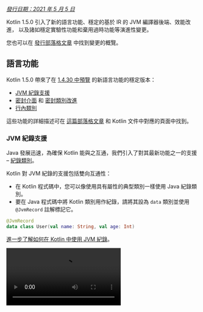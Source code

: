[//]: # (title: Kotlin 1.5.0 有哪些新功能)

_[發行日期：2021 年 5 月 5 日](releases.md#release-details)_

Kotlin 1.5.0 引入了新的語言功能、穩定的基於 IR 的 JVM 編譯器後端、效能改進，
以及諸如穩定實驗性功能和棄用過時功能等演進性變更。

您也可以在 [發行部落格文章](https://blog.jetbrains.com/kotlin/2021/04/kotlin-1-5-0-released/) 中找到變更的概覽。

## 語言功能

Kotlin 1.5.0 帶來了在 [1.4.30 中預覽](whatsnew1430.md#language-features) 的新語言功能的穩定版本：
* [JVM 紀錄支援](#jvm-records-support)
* [密封介面](#sealed-interfaces) 和 [密封類別改進](#package-wide-sealed-class-hierarchies)
* [行內類別](#inline-classes)

這些功能的詳細描述可在 [這篇部落格文章](https://blog.jetbrains.com/kotlin/2021/02/new-language-features-preview-in-kotlin-1-4-30/)
和 Kotlin 文件中對應的頁面中找到。

### JVM 紀錄支援

Java 發展迅速，為確保 Kotlin 能與之互通，我們引入了對其最新功能之一的支援 –
[紀錄類別](https://openjdk.java.net/jeps/395)。

Kotlin 對 JVM 紀錄的支援包括雙向互通性：
* 在 Kotlin 程式碼中，您可以像使用具有屬性的典型類別一樣使用 Java 紀錄類別。
* 要在 Java 程式碼中將 Kotlin 類別用作紀錄，請將其設為 `data` 類別並使用 `@JvmRecord` 註解標記它。

```kotlin
@JvmRecord
data class User(val name: String, val age: Int)
```

[進一步了解如何在 Kotlin 中使用 JVM 紀錄](jvm-records.md)。

<video src="https://www.youtube.com/v/iyEWXyuuseU" title="Kotlin 1.5.0 中的 JVM 紀錄支援"/>

### 密封介面

Kotlin 介面現在可以使用 `sealed` 修飾符，其作用於介面與作用於類別的方式相同：密封介面的所有
實作在編譯時都是已知的。

```kotlin
sealed interface Polygon
```

您可以依賴這個事實，例如，撰寫詳盡的 `when` 表達式。

```kotlin
fun draw(polygon: Polygon) = when (polygon) {
   is Rectangle -> // ...
   is Triangle -> // ...
   // else is not needed - all possible implementations are covered
}

```

此外，密封介面支援更靈活的受限制類別層次結構，因為一個類別可以直接繼承多個密封介面。

```kotlin
class FilledRectangle: Polygon, Fillable
```

[進一步了解密封介面](sealed-classes.md)。

<video src="https://www.youtube.com/v/d_Mor21W_60" title="密封介面和密封類別改進"/>

### 封裝單元級別的密封類別層次結構

密封類別現在可以在同一編譯單元和同一封裝中的所有檔案中擁有子類別。
以前，所有子類別都必須出現在同一個檔案中。

直接子類別可以是頂層的，也可以巢狀在任意數量的其他具名類別、具名介面或具名物件中。

密封類別的子類別必須具有適當限定的名稱 – 它們不能是區域或匿名物件。

[進一步了解密封類別層次結構](sealed-classes.md#inheritance)。

### 行內類別

行內類別是 [基於值的](https://github.com/Kotlin/KEEP/blob/master/notes/value-classes.md) 類別的子集，
它們只持有值。您可以將它們用作某種類型值的包裝器，而不會產生
記憶體分配帶來的額外開銷。

行內類別可以使用在類別名稱前的 `value` 修飾符來宣告：

```kotlin
value class Password(val s: String)
```

JVM 後端也需要特殊的 `@JvmInline` 註解：

```kotlin
@JvmInline
value class Password(val s: String)
```

`inline` 修飾符現在已棄用並帶有警告。

[進一步了解行內類別](inline-classes.md)。

<video src="https://www.youtube.com/v/LpqvtgibbsQ" title="從行內類別到值類別"/>

## Kotlin/JVM

Kotlin/JVM 獲得了許多改進，包括內部和面向用戶的。以下是其中最值得注意的：

* [穩定的 JVM IR 後端](#stable-jvm-ir-backend)
* [新的預設 JVM 目標：1.8](#new-default-jvm-target-1-8)
* [透過 invokedynamic 的 SAM 配接器](#sam-adapters-via-invokedynamic)
* [透過 invokedynamic 的 Lambda 表達式](#lambdas-via-invokedynamic)
* [棄用 @JvmDefault 和舊版 Xjvm-default 模式](#deprecation-of-jvmdefault-and-old-xjvm-default-modes)
* [處理可空性註解的改進](#improvements-to-handling-nullability-annotations)

### 穩定的 JVM IR 後端

Kotlin/JVM 編譯器的 [基於 IR 的後端](whatsnew14.md#new-jvm-ir-backend) 現在已 [穩定](components-stability.md)
並預設啟用。

從 [Kotlin 1.4.0](whatsnew14.md) 開始，基於 IR 的後端的早期版本可供預覽，現在它已成為語言版本 `1.5` 的預設值。
對於較早的語言版本，舊後端仍預設使用。

您可以在 [這篇部落格文章](https://blog.jetbrains.com/kotlin/2021/02/the-jvm-backend-is-in-beta-let-s-make-it-stable-together/) 中找到有關 IR 後端優勢及其未來發展的更多詳細資訊。

如果您需要在 Kotlin 1.5.0 中使用舊後端，您可以將以下幾行新增到專案的配置檔中：

* 在 Gradle 中：

 <tabs group="build-script">
 <tab title="Kotlin" group-key="kotlin">

 ```kotlin
 tasks.withType<org.jetbrains.kotlin.gradle.dsl.KotlinJvmCompile> {
   kotlinOptions.useOldBackend = true
 }
 ```

 </tab>
 <tab title="Groovy" group-key="groovy">

 ```groovy
 tasks.withType(org.jetbrains.kotlin.gradle.dsl.KotlinJvmCompile) {
  kotlinOptions.useOldBackend = true
 }
 ```

 </tab>
 </tabs>

* 在 Maven 中：

 ```xml
 <configuration>
     <args>
         <arg>-Xuse-old-backend</arg>
     </args>
 </configuration>
 ```

### 新的預設 JVM 目標：1.8

Kotlin/JVM 編譯的預設目標版本現在是 `1.8`。`1.6` 目標已棄用。

如果您需要為 JVM 1.6 建置，您仍然可以切換到此目標。了解如何操作：

* [在 Gradle 中](gradle-compiler-options.md#attributes-specific-to-jvm)
* [在 Maven 中](maven.md#attributes-specific-to-jvm)
* [在命令列編譯器中](compiler-reference.md#jvm-target-version)

### 透過 invokedynamic 的 SAM 配接器

Kotlin 1.5.0 現在使用動態呼叫 (`invokedynamic`) 來編譯 SAM (單一抽象方法) 轉換：
* 當 SAM 類型為 [Java 介面](java-interop.md#sam-conversions) 時，針對任何表達式
* 當 SAM 類型為 [Kotlin 函數式介面](fun-interfaces.md#sam-conversions) 時，針對 lambda 表達式

新實作使用 [`LambdaMetafactory.metafactory()`](https://docs.oracle.com/javase/8/docs/api/java/lang/invoke/LambdaMetafactory.html#metafactory-java.lang.invoke.MethodHandles.Lookup-java.lang.String-java.lang.invoke.MethodType-java.lang.invoke.MethodType-java.lang.invoke.MethodHandle-java.lang.invoke.MethodType-)，
且在編譯期間不再生成輔助包裝類別。這減少了應用程式 JAR 的大小，
從而提高了 JVM 啟動效能。

要回滾到基於匿名類別生成的舊實作方案，請新增編譯器選項 `-Xsam-conversions=class`。

了解如何在 [Gradle](gradle-compiler-options.md)、[Maven](maven.md#specify-compiler-options) 和 [命令列編譯器](compiler-reference.md#compiler-options) 中新增編譯器選項。

### 透過 invokedynamic 的 Lambda 表達式

> 將純 Kotlin lambda 編譯為 invokedynamic 是 [實驗性](components-stability.md) 功能。它可能隨時被移除或更改。
> 需要選擇啟用（詳情如下），您應僅用於評估目的。我們非常感謝您在 [YouTrack](https://youtrack.jetbrains.com/issue/KT-45375) 中提供回饋。
>
{style="warning"}

Kotlin 1.5.0 引入了將純 Kotlin lambda (未轉換為函數式介面實例的 lambda) 編譯為動態呼叫
(`invokedynamic`) 的實驗性支援。該實作透過使用
[`LambdaMetafactory.metafactory()`](https://docs.oracle.com/javase/8/docs/api/java/lang/invoke/LambdaMetafactory.html#metafactory-java.lang.invoke.MethodHandles.Lookup-java.lang.String-java.lang.invoke.MethodType-java.lang.invoke.MethodType-java.lang.invoke.MethodHandle-java.lang.invoke.MethodType-) 來產生更輕量的二進位檔，
它有效地在執行期生成必要的類別。目前，與普通 lambda 編譯相比，它有三個限制：

* 編譯為 invokedynamic 的 lambda 不可序列化。
* 對此類 lambda 呼叫 `toString()` 會產生可讀性較差的字串表示。
* 實驗性 [`reflect`](https://kotlinlang.org/api/latest/jvm/stdlib/kotlin.reflect.jvm/reflect.html) API 不支援使用 `LambdaMetafactory` 建立的 lambda。

要試用此功能，請新增 `-Xlambdas=indy` 編譯器選項。如果您能使用
[這個 YouTrack 票證](https://youtrack.jetbrains.com/issue/KT-45375) 分享您的回饋，我們將不勝感激。

了解如何在 [Gradle](gradle-compiler-options.md)、[Maven](maven.md#specify-compiler-options) 和 [命令列編譯器](compiler-reference.md#compiler-options) 中新增編譯器選項。

### 棄用 @JvmDefault 和舊版 Xjvm-default 模式

在 Kotlin 1.4.0 之前，有 `@JvmDefault` 註解以及 `-Xjvm-default=enable` 和 `-Xjvm-default=compatibility`
模式。它們用於為 Kotlin 介面中的任何特定非抽象成員建立 JVM 預設方法。

在 Kotlin 1.4.0 中，我們 [引入了新的 `Xjvm-default` 模式](https://blog.jetbrains.com/kotlin/2020/07/kotlin-1-4-m3-generating-default-methods-in-interfaces/)，
它們為整個專案啟用預設方法生成。

在 Kotlin 1.5.0 中，我們正在棄用 `@JvmDefault` 和舊版 Xjvm-default 模式：`-Xjvm-default=enable` 和 `-Xjvm-default=compatibility`。

[進一步了解 Java 互通性中的預設方法](java-to-kotlin-interop.md#default-methods-in-interfaces)。

### 處理可空性註解的改進

Kotlin 支援透過 [可空性註解](java-interop.md#nullability-annotations) 處理來自 Java 的類型可空性資訊。
Kotlin 1.5.0 為此功能引入了多項改進：

* 它讀取在用作依賴項的已編譯 Java 函式庫中的類型引數上的可空性註解。
* 它支援帶有 `TYPE_USE` 目標的可空性註解，適用於：
  * 陣列
  * 變長引數
  * 欄位
  * 類型參數及其邊界
  * 基底類別和介面的類型引數
* 如果可空性註解有多個適用於某個類型的目標，且其中一個目標是 `TYPE_USE`，則優先選擇 `TYPE_USE`。
  例如，方法簽名 `@Nullable String[] f()` 變為 `fun f(): Array<String?>!`，如果 `@Nullable` 同時支援
  `TYPE_USE` 和 `METHOD` 作為目標。

對於這些新支援的案例，從 Kotlin 呼叫 Java 時使用錯誤的類型可空性會產生警告。
使用 `-Xtype-enhancement-improvements-strict-mode` 編譯器選項為這些案例啟用嚴格模式（帶錯誤報告）。

[進一步了解空安全和平台類型](java-interop.md#null-safety-and-platform-types)。

## Kotlin/Native

Kotlin/Native 現在效能更好且更穩定。值得注意的變更包括：
* [效能改進](#performance-improvements)
* [記憶體洩漏檢查器停用](#deactivation-of-the-memory-leak-checker)

### 效能改進

在 1.5.0 中，Kotlin/Native 獲得了一系列效能改進，加速了編譯和執行。

[編譯器快取](https://blog.jetbrains.com/kotlin/2020/03/kotlin-1-3-70-released/#kotlin-native) 現在在
`linuxX64`（僅限 Linux 主機）和 `iosArm64` 目標的除錯模式中受支援。啟用編譯器快取後，除了首次編譯外，
大多數除錯編譯都完成得更快。測量顯示，在我們的測試專案中速度提高了約 200%。

要為新目標使用編譯器快取，請選擇啟用，將以下幾行新增到專案的 `gradle.properties` 中：
* 對於 `linuxX64` : `kotlin.native.cacheKind.linuxX64=static`
* 對於 `iosArm64`: `kotlin.native.cacheKind.iosArm64=static`

如果您在啟用編譯器快取後遇到任何問題，請向我們的問題追蹤器 [YouTrack](https://kotl.in/issue) 回報。

其他改進加速了 Kotlin/Native 程式碼的執行：
* 簡單的屬性存取器被內聯。
* 字串文字上的 `trimIndent()` 在編譯期間被求值。

### 記憶體洩漏檢查器停用

內建的 Kotlin/Native 記憶體洩漏檢查器已預設停用。

它最初是為內部使用而設計，只能在有限的案例中找到洩漏，而不是所有案例。
此外，後來發現它存在可能導致應用程式崩潰的問題。因此，我們決定關閉記憶體洩漏檢查器。

記憶體洩漏檢查器在某些情況下仍然有用，例如單元測試。對於這些情況，您可以透過新增以下程式碼行來啟用它：

```kotlin
Platform.isMemoryLeakCheckerActive = true
```

請注意，不建議在應用程式執行期啟用檢查器。

## Kotlin/JS

Kotlin/JS 在 1.5.0 中獲得了演進性變更。我們正在繼續努力將 [JS IR 編譯器後端](js-ir-compiler.md)
推向穩定並發布其他更新：

* [升級 webpack 到版本 5](#upgrade-to-webpack-5)
* [適用於 IR 編譯器的框架和函式庫](#frameworks-and-libraries-for-the-ir-compiler)

### 升級到 webpack 5

Kotlin/JS Gradle 外掛現在對瀏覽器目標使用 webpack 5 而不是 webpack 4。這是一個主要的 webpack 升級，
它帶來了不相容的變更。如果您使用自訂 webpack 配置，請務必查看 [webpack 5 發行說明](https://webpack.js.org/blog/2020-10-10-webpack-5-release/)。

[進一步了解如何使用 webpack 綑綁 Kotlin/JS 專案](js-project-setup.md#webpack-bundling)。

### 適用於 IR 編譯器的框架和函式庫

> Kotlin/JS IR 編譯器處於 [Alpha](components-stability.md) 階段。它未來可能會發生不相容的變更並需要手動遷移。
> 我們非常感謝您在 [YouTrack](https://youtrack.jetbrains.com/issues/KT) 中提供回饋。
>
{style="warning"}

在開發基於 IR 的 Kotlin/JS 編譯器後端的同時，我們鼓勵並幫助函式庫作者以 `both` 模式建置其專案。
這意味著他們能夠為兩個 Kotlin/JS 編譯器產生構件，從而為新編譯器擴展生態系統。

許多知名框架和函式庫已經適用於 IR 後端：[KVision](https://kvision.io/)、[fritz2](https://www.fritz2.dev/)、
[doodle](https://github.com/nacular/doodle) 等等。如果您在專案中使用它們，您已經可以使用 IR 後端建置專案並查看其帶來的優勢。

如果您正在撰寫自己的函式庫，請以 'both' 模式編譯
，以便您的客戶也可以使用新編譯器。

## Kotlin Multiplatform

在 Kotlin 1.5.0 中，[為每個平台選擇測試依賴項已簡化](#simplified-test-dependencies-usage-in-multiplatform-projects)
，現在由 Gradle 外掛自動完成。

[取得字元類別的新 API 現已在多平台專案中可用](#new-api-for-getting-a-char-category-now-available-in-multiplatform-code)。

## 標準函式庫

標準函式庫獲得了一系列變更和改進，從穩定實驗性部分到新增功能：

* [穩定無符號整數類型](#stable-unsigned-integer-types)
* [穩定與語言環境無關的文字大小寫轉換 API](#stable-locale-agnostic-api-for-upper-lowercasing-text)
* [穩定字元到整數轉換 API](#stable-char-to-integer-conversion-api)
* [穩定路徑 API](#stable-path-api)
* [向下取整除法和取模運算子](#floored-division-and-the-mod-operator)
* [Duration API 變更](#duration-api-changes)
* [取得字元類別的新 API 現已在多平台程式碼中可用](#new-api-for-getting-a-char-category-now-available-in-multiplatform-code)
* [新的集合函數 firstNotNullOf()](#new-collections-function-firstnotnullof)
* [String?.toBoolean() 的嚴格版本](#strict-version-of-string-toboolean)

您可以在 [這篇部落格文章](https://blog.jetbrains.com/kotlin/2021/04/kotlin-1-5-0-rc-released) 中找到有關標準函式庫變更的更多詳細資訊。

<video src="https://www.youtube.com/v/MyTkiT2I6-8" title="新的標準函式庫功能"/>

### 穩定無符號整數類型

`UInt`、`ULong`、`UByte`、`UShort` 無符號整數類型現在已 [穩定](components-stability.md)。
這些類型上的操作、範圍和進程也是如此。無符號陣列及其操作仍處於 Beta 階段。

[進一步了解無符號整數類型](unsigned-integer-types.md)。

### 穩定與語言環境無關的文字大小寫轉換 API

此版本帶來了新的與語言環境無關的文字大小寫轉換 API。它提供了 `toLowerCase()`、`toUpperCase()`、`capitalize()` 和 `decapitalize()` API 函數的替代方案，
這些函數是語言環境敏感的。新 API 可幫助您避免因不同的語言環境設定而導致的錯誤。

Kotlin 1.5.0 提供以下完全 [穩定](components-stability.md) 的替代方案：

* 對於 `String` 函數：

  |**舊版本**|**1.5.0 替代方案**|
  | --- | --- |
  |`String.toUpperCase()`|`String.uppercase()`|
  |`String.toLowerCase()`|`String.lowercase()`|
  |`String.capitalize()`|`String.replaceFirstChar { it.uppercase() }`|
  |`String.decapitalize()`|`String.replaceFirstChar { it.lowercase() }`|

* 對於 `Char` 函數：

  |**舊版本**|**1.5.0 替代方案**|
  | --- | --- |
  |`Char.toUpperCase()`|`Char.uppercaseChar(): Char`<br/>`Char.uppercase(): String`|
  |`Char.toLowerCase()`|`Char.lowercaseChar(): Char`<br/>`Char.lowercase(): String`|
  |`Char.toTitleCase()`|`Char.titlecaseChar(): Char`<br/>`Char.titlecase(): String`|

> 對於 Kotlin/JVM，還有帶有明確 `Locale` 參數的多載 `uppercase()`、`lowercase()` 和 `titlecase()` 函數。
>
{style="note"}

舊 API 函數被標記為棄用，並將在未來版本中移除。

有關文字處理函數的所有變更列表，請參閱 [KEEP](https://github.com/Kotlin/KEEP/blob/master/proposals/stdlib/locale-agnostic-case-conversions.md)。

### 穩定字元到整數轉換 API

從 Kotlin 1.5.0 開始，新的字元到程式碼和字元到數字轉換函數已 [穩定](components-stability.md)。
這些函數取代了目前的 API 函數，後者經常與類似的字串到 Int 轉換混淆。

新 API 消除了這種命名混淆，使程式碼行為更加透明和明確。

此版本引入了 `Char` 轉換，這些轉換分為以下幾組命名清晰的函數：

* 獲取 `Char` 的整數程式碼並從給定程式碼構造 `Char` 的函數：

 ```kotlin
 fun Char(code: Int): Char
 fun Char(code: UShort): Char
 val Char.code: Int
 ```

* 將 `Char` 轉換為它所代表數字的數值函數：

 ```kotlin
 fun Char.digitToInt(radix: Int): Int
 fun Char.digitToIntOrNull(radix: Int): Int?
 ```

* `Int` 的擴展函數，用於將它所代表的非負單一數字轉換為相應的 `Char` 表示：

 ```kotlin
 fun Int.digitToChar(radix: Int): Char
 ```

舊的轉換 API，包括 `Number.toChar()` 及其實現（除了 `Int.toChar()` 之外的所有）以及用於轉換為
數值類型的 `Char` 擴展，如 `Char.toInt()`，現在都已棄用。

[進一步了解 KEEP 中的字元到整數轉換 API](https://github.com/Kotlin/KEEP/blob/master/proposals/stdlib/char-int-conversions.md)。

### 穩定路徑 API

帶有 `java.nio.file.Path` 擴展的 [實驗性路徑 API](https://kotlinlang.org/api/latest/jvm/stdlib/kotlin.io.path/java.nio.file.-path/) 現在已 [穩定](components-stability.md)。

```kotlin
// 使用除法 (/) 運算子構造路徑
val baseDir = Path("/base")
val subDir = baseDir / "subdirectory"

// 列出目錄中的檔案
val kotlinFiles: List<Path> = Path("/home/user").listDirectoryEntries("*.kt")
```

[進一步了解路徑 API](whatsnew1420.md#extensions-for-java-nio-file-path)。

### 向下取整除法和取模運算子

標準函式庫中新增了模數算術運算：
* `floorDiv()` 回傳 [向下取整除法](https://en.wikipedia.org/wiki/Floor_and_ceiling_functions) 的結果。它適用於整數類型。
* `mod()` 回傳向下取整除法的餘數（*模數*）。它適用於所有數值類型。

這些運算與現有的 [整數除法](numbers.md#operations-on-numbers) 和 [rem()](https://kotlinlang.org/api/latest/jvm/stdlib/kotlin/-int/rem.html)
函數（或 `%` 運算子）看起來非常相似，但它們在負數上的行為不同：
* `a.floorDiv(b)` 與常規 `/` 的區別在於 `floorDiv` 將結果向下取整（朝向較小的整數），
  而 `/` 將結果截斷為更接近 0 的整數。
* `a.mod(b)` 是 `a` 與 `a.floorDiv(b) * b` 之間的差值。它要麼是零，要麼與 `b` 符號相同，
  而 `a % b` 可以有不同的符號。

```kotlin
fun main() {
//sampleStart
    println("向下取整除法 -5/3: ${(-5).floorDiv(3)}")
    println( "模數: ${(-5).mod(3)}")
    
    println("截斷除法 -5/3: ${-5 / 3}")
    println( "餘數: ${-5 % 3}")
//sampleEnd    
}
```
{kotlin-runnable="true" kotlin-min-compiler-version="1.5"}

### Duration API 變更

> Duration API 是 [實驗性](components-stability.md) 功能。它可能隨時被移除或更改。
> 僅用於評估目的。我們非常感謝您在 [YouTrack](https://youtrack.jetbrains.com/issues/KT) 中提供回饋。
>
{style="warning"}

有一個實驗性的 [Duration](https://kotlinlang.org/api/latest/jvm/stdlib/kotlin.time/-duration/) 類別，用於表示
不同時間單位中的持續時間量。在 1.5.0 中，Duration API 獲得了以下變更：

* 內部值表示現在使用 `Long` 而不是 `Double` 以提供更好的精確度。
* 有一個用於轉換為特定時間單位（以 `Long` 表示）的新 API。它取代了操作
  `Double` 值的舊 API，舊 API 現已棄用。例如，[`Duration.inWholeMinutes`](https://kotlinlang.org/api/latest/jvm/stdlib/kotlin.time/-duration/in-whole-minutes.html)
  回傳以 `Long` 表示的持續時間值，並取代 `Duration.inMinutes`。
* 有用於從數字構造 `Duration` 的新伴隨函數。例如，[`Duration.seconds(Int)`](https://kotlinlang.org/api/latest/jvm/stdlib/kotlin.time/-duration/seconds.html)
  創建一個表示整數秒數的 `Duration` 物件。舊的擴展屬性如 `Int.seconds` 現已棄用。

```kotlin
import kotlin.time.Duration
import kotlin.time.ExperimentalTime

@ExperimentalTime
fun main() {
//sampleStart
    val duration = Duration.milliseconds(120000)
    println("在 ${duration.inWholeMinutes} 分鐘中有 ${duration.inWholeSeconds} 秒")
//sampleEnd
}
```
{validate="false"}

### 取得字元類別的新 API 現已在多平台程式碼中可用

Kotlin 1.5.0 引入了新的 API，用於在多平台專案中根據 Unicode 獲取字元的類別。
現在許多函數在所有平台和通用程式碼中都可用。

用於檢查字元是否為字母或數字的函數：
* [`Char.isDigit()`](https://kotlinlang.org/api/latest/jvm/stdlib/kotlin.text/is-digit.html)
* [`Char.isLetter()`](https://kotlinlang.org/api/latest/jvm/stdlib/kotlin.text/is-letter.html)
* [`Char.isLetterOrDigit()`](https://kotlinlang.org/api/latest/jvm/stdlib/kotlin.text/is-letter-or-digit.html)

```kotlin
fun main() {
//sampleStart
    val chars = listOf('a', '1', '+')
    val (letterOrDigitList, notLetterOrDigitList) = chars.partition { it.isLetterOrDigit() }
    println(letterOrDigitList) // [a, 1]
    println(notLetterOrDigitList) // [+]
//sampleEnd    
}
```
{kotlin-runnable="true" kotlin-min-compiler-version="1.5"}

用於檢查字元大小寫的函數：
* [`Char.isLowerCase()`](https://kotlinlang.org/api/latest/jvm/stdlib/kotlin.text/is-lower-case.html)
* [`Char.isUpperCase()`](https://kotlinlang.org/api/latest/jvm/stdlib/kotlin.text/is-upper-case.html)
* [`Char.isTitleCase()`](https://kotlinlang.org/api/latest/jvm/stdlib/kotlin.text/is-title-case.html)

```kotlin
fun main() {
//sampleStart
    val chars = listOf('ǅ', 'ǈ', 'ǋ', 'ǲ', '1', 'A', 'a', '+')
    val (titleCases, notTitleCases) = chars.partition { it.isTitleCase() }
    println(titleCases) // [ǅ, ǈ, ǋ, ǲ]
    println(notTitleCases) // [1, A, a, +]
//sampleEnd    
}
```
{kotlin-runnable="true" kotlin-min-compiler-version="1.5"}

其他一些函數：
* [`Char.isDefined()`](https://kotlinlang.org/api/latest/jvm/stdlib/kotlin.text/is-defined.html)
* [`Char.isISOControl()`](https://kotlinlang.org/api/latest/jvm/stdlib/kotlin.text/is-i-s-o-control.html)

[`Char.category`](https://kotlinlang.org/api/latest/jvm/stdlib/kotlin.text/category.html) 屬性及其回傳類型
列舉類別 [`CharCategory`](https://kotlinlang.org/api/latest/jvm/stdlib/kotlin.text/-char-category/)，
它表示根據 Unicode 的字元一般類別，現在也可用於多平台專案。

[進一步了解字元](characters.md)。

### 新的集合函數 firstNotNullOf()

新的 [`firstNotNullOf()`](https://kotlinlang.org/api/latest/jvm/stdlib/kotlin.collections/first-not-null-of.html) 和 [`firstNotNullOfOrNull()`](https://kotlinlang.org/api/latest/jvm/stdlib/kotlin.collections/first-not-null-of-or-null.html)
函數將 [`mapNotNull()`](https://kotlinlang.org/api/latest/jvm/stdlib/kotlin.collections/map-not-null.html)
與 [`first()`](https://kotlinlang.org/api/latest/jvm/stdlib/kotlin.collections/first.html) 或 [`firstOrNull()`](https://kotlinlang.org/api/latest/jvm/stdlib/kotlin.collections/first-or-null.html) 結合。
它們使用自訂選擇器函數映射原始集合並回傳第一個非空值。如果沒有此類值，
`firstNotNullOf()` 會拋出例外，而 `firstNotNullOfOrNull()` 回傳 null。

```kotlin
fun main() {
//sampleStart
    val data = listOf("Kotlin", "1.5")
    println(data.firstNotNullOf(String::toDoubleOrNull))
    println(data.firstNotNullOfOrNull(String::toIntOrNull))
//sampleEnd
}
```
{kotlin-runnable="true" kotlin-min-compiler-version="1.5"}

### String?.toBoolean() 的嚴格版本

兩個新函數引入了現有 [String?.toBoolean()](https://kotlinlang.org/api/latest/jvm/stdlib/kotlin.text/to-boolean.html)
的區分大小寫的嚴格版本：
* [`String.toBooleanStrict()`](https://kotlinlang.org/api/latest/jvm/stdlib/kotlin.text/to-boolean-strict.html) 除了文字 `true` 和 `false` 之外，對所有輸入都會拋出例外。
* [`String.toBooleanStrictOrNull()`](https://kotlinlang.org/api/latest/jvm/stdlib/kotlin.text/to-boolean-strict-or-null.html) 除了文字 `true` 和 `false` 之外，對所有輸入都會回傳 null。

```kotlin
fun main() {
//sampleStart
    println("true".toBooleanStrict())
    println("1".toBooleanStrictOrNull())
    // println("1".toBooleanStrict()) // Exception
//sampleEnd    
}
```
{kotlin-runnable="true" kotlin-min-compiler-version="1.5"}

## kotlin-test 函式庫
[kotlin-test](https://kotlinlang.org/api/latest/kotlin.test/) 函式庫引入了一些新功能：
* [多平台專案中簡化測試依賴項的使用](#simplified-test-dependencies-usage-in-multiplatform-projects)
* [針對 Kotlin/JVM 原始碼集合自動選擇測試框架](#automatic-selection-of-a-testing-framework-for-kotlin-jvm-source-sets)
* [斷言函數更新](#assertion-function-updates)

### 多平台專案中簡化測試依賴項的使用

現在您可以使用 `kotlin-test` 依賴項在 `commonTest` 原始碼集合中新增測試依賴項，
Gradle 外掛將為每個測試原始碼集合推斷相應的平台依賴項：
* `kotlin-test-junit` 用於 JVM 原始碼集合，請參閱 [針對 Kotlin/JVM 原始碼集合自動選擇測試框架](#automatic-selection-of-a-testing-framework-for-kotlin-jvm-source-sets)
* `kotlin-test-js` 用於 Kotlin/JS 原始碼集合
* `kotlin-test-common` 和 `kotlin-test-annotations-common` 用於通用原始碼集合
* 對於 Kotlin/Native 原始碼集合沒有額外的構件

此外，您可以在任何共享或平台特定原始碼集合中使用 `kotlin-test` 依賴項。

現有的帶有明確依賴項的 kotlin-test 設定將繼續在 Gradle 和 Maven 中工作。

進一步了解 [設定測試函式庫的依賴項](gradle-configure-project.md#set-dependencies-on-test-libraries)。

### 針對 Kotlin/JVM 原始碼集合自動選擇測試框架

Gradle 外掛現在會自動選擇並新增測試框架的依賴項。您只需在通用原始碼集合中新增
`kotlin-test` 依賴項即可。

Gradle 預設使用 JUnit 4。因此，`kotlin("test")` 依賴項解析為 JUnit 4 的變體，
即 `kotlin-test-junit`：

<tabs group="build-script">
<tab title="Kotlin" group-key="kotlin">

```kotlin
kotlin {
    sourceSets {
        val commonTest by getting {
            dependencies {
                implementation(kotlin("test")) // 這會傳遞性地帶來 
                                               // 對 JUnit 4 的依賴項
            }
        }
    }
}
```

</tab>
<tab title="Groovy" group-key="groovy">

```groovy
kotlin {
    sourceSets {
        commonTest {
            dependencies {
                implementation kotlin("test") // 這會傳遞性地帶來 
                                              // 對 JUnit 4 的依賴項
            }
        }
    }
}
```

</tab>
</tabs>

您可以透過在測試任務中呼叫 [`useJUnitPlatform()`](https://docs.gradle.org/current/javadoc/org/gradle/api/tasks/testing/Test.html#useJUnitPlatform)
或 [`useTestNG()`](https://docs.gradle.org/current/javadoc/org/gradle/api/tasks/testing/Test.html#useTestNG) 來選擇 JUnit 5 或 TestNG：

```groovy
tasks {
    test {
        // 啟用 TestNG 支援
        useTestNG()
        // 或
        // 啟用 JUnit Platform (又稱 JUnit 5) 支援
        useJUnitPlatform()
    }
}
```

您可以透過在專案的 `gradle.properties` 中新增 `kotlin.test.infer.jvm.variant=false` 行來禁用自動測試框架選擇。

進一步了解 [設定測試函式庫的依賴項](gradle-configure-project.md#set-dependencies-on-test-libraries)。

### 斷言函數更新

此版本帶來了新的斷言函數並改進了現有函數。

`kotlin-test` 函式庫現在具有以下功能：

* **檢查值的類型**

  您可以使用新的 `assertIs<T>` 和 `assertIsNot<T>` 來檢查值的類型：

  ```kotlin
  @Test
  fun testFunction() {
      val s: Any = "test"
      assertIs<String>(s)  // 如果斷言失敗，會拋出 AssertionError 並提及 s 的實際類型
      // 由於 assertIs 中的契約，現在可以列印 s.length
      println("${s.length}")
  }
  ```

  由於類型擦除，在此範例中，此斷言函數僅檢查 `value` 是否為 `List` 類型，而不檢查它是否為特定 `String` 元素類型的列表：`assertIs<List<String>>(value)`。

* **比較陣列、序列和任意可迭代容器的內容**

  有一組新的多載 `assertContentEquals()` 函數，用於比較不實作 [結構等價](equality.md#structural-equality) 的不同集合的內容：

  ```kotlin
  @Test
  fun test() {
      val expectedArray = arrayOf(1, 2, 3)
      val actualArray = Array(3) { it + 1 }
      assertContentEquals(expectedArray, actualArray)
  }
  ```

* **assertEquals() 和 assertNotEquals() 針對 Double 和 Float 數值的新多載**

  `assertEquals()` 函數有新的多載，可以比較兩個 `Double` 或 `Float` 數值並具有絕對精確度。精確度值指定為函數的第三個參數：

  ```kotlin
   @Test
  fun test() {
      val x = sin(PI)

      // 精確度參數
      val tolerance = 0.000001

      assertEquals(0.0, x, tolerance)
  }
  ```

* **檢查集合和元素內容的新函數**

  您現在可以使用 `assertContains()` 函數檢查集合或元素是否包含某物。
  您可以將其與 Kotlin 集合以及具有 `contains()` 運算子的元素（例如 `IntRange`、`String` 等）一起使用：

  ```kotlin
  @Test
  fun test() {
      val sampleList = listOf<String>("sample", "sample2")
      val sampleString = "sample"
      assertContains(sampleList, sampleString)  // 集合中的元素
      assertContains(sampleString, "amp")       // 字串中的子字串
  }
  ```

* **assertTrue()、assertFalse()、expect() 函數現在是行內函數**

  從現在開始，您可以將這些函數用作行內函數，因此可以在 lambda 表達式內呼叫 [暫停函數](composing-suspending-functions.md)：

  ```kotlin
  @Test
  fun test() = runBlocking<Unit> {
      val deferred = async { "Kotlin is nice" }
      assertTrue("Kotlin substring should be present") {
          deferred.await() .contains("Kotlin")
      }
  }
  ```

## kotlinx 函式庫

隨著 Kotlin 1.5.0 的發布，我們也發布了 kotlinx 函式庫的新版本：
* `kotlinx.coroutines` [1.5.0-RC](#coroutines-1-5-0-rc)
* `kotlinx.serialization` [1.2.1](#serialization-1-2-1)
* `kotlinx-datetime` [0.2.0](#datetime-0-2-0)

### Coroutines 1.5.0-RC

`kotlinx.coroutines` [1.5.0-RC](https://github.com/Kotlin/kotlinx.coroutines/releases/tag/1.5.0-RC) 帶來的更新包括：
* [新的通道 API](channels.md)
* 穩定的 [響應式整合](async-programming.md#reactive-extensions)
* 以及更多

從 Kotlin 1.5.0 開始，[實驗性協程](whatsnew14.md#exclusion-of-the-deprecated-experimental-coroutines)
已禁用，並且不再支援 `-Xcoroutines=experimental` 標誌。

在 [變更日誌](https://github.com/Kotlin/kotlinx.coroutines/releases/tag/1.5.0-RC) 和
[`kotlinx.coroutines` 1.5.0 發行部落格文章](https://blog.jetbrains.com/kotlin/2021/05/kotlin-coroutines-1-5-0-released/) 中了解更多資訊。

<video src="https://www.youtube.com/v/EVLnWOcR0is" title="kotlinx.coroutines 1.5.0"/>

### Serialization 1.2.1

`kotlinx.serialization` [1.2.1](https://github.com/Kotlin/kotlinx.serialization/releases/tag/v1.2.1) 帶來的更新包括：
* JSON 序列化效能改進
* JSON 序列化中支援多個名稱
* 從 `@Serializable` 類別生成實驗性 .proto 模式
* 以及更多

在 [變更日誌](https://github.com/Kotlin/kotlinx.serialization/releases/tag/v1.2.1) 和
[`kotlinx.serialization` 1.2.1 發行部落格文章](https://blog.jetbrains.com/kotlin/2021/05/kotlinx-serialization-1-2-released/) 中了解更多資訊。

<video src="https://www.youtube.com/v/698I_AH8h6s" title="kotlinx.serialization 1.2.1"/>

### dateTime 0.2.0

`kotlinx-datetime` [0.2.0](https://github.com/Kotlin/kotlinx-datetime/releases/tag/v0.2.0) 帶來的更新包括：
* `@Serializable` 日期時間物件
* `DateTimePeriod` 和 `DatePeriod` 的標準化 API
* 以及更多

在 [變更日誌](https://github.com/Kotlin/kotlinx-datetime/releases/tag/v0.2.0) 和
[`kotlinx-datetime` 0.2.0 發行部落格文章](https://blog.jetbrains.com/kotlin/2021/05/kotlinx-datetime-0-2-0-is-out/) 中了解更多資訊。

## 遷移到 Kotlin 1.5.0

一旦 Kotlin 外掛 1.5.0 可用，IntelliJ IDEA 和 Android Studio 將建議更新該外掛。

要將現有專案遷移到 Kotlin 1.5.0，只需將 Kotlin 版本更改為 `1.5.0` 並重新匯入您的 Gradle 或 Maven 專案。
[了解如何更新到 Kotlin 1.5.0](releases.md#update-to-a-new-kotlin-version)。

要使用 Kotlin 1.5.0 啟動新專案，請更新 Kotlin 外掛並從 **File** | **New** |
**Project** 執行專案精靈。

新的命令列編譯器可在 [GitHub 發行頁面](https://github.com/JetBrains/kotlin/releases/tag/v1.5.0) 下載。

Kotlin 1.5.0 是一個 [功能發行版](kotlin-evolution-principles.md#language-and-tooling-releases)，因此可能會
帶來與語言不相容的變更。在 [Kotlin 1.5 相容性指南](compatibility-guide-15.md) 中找到此類變更的詳細列表。